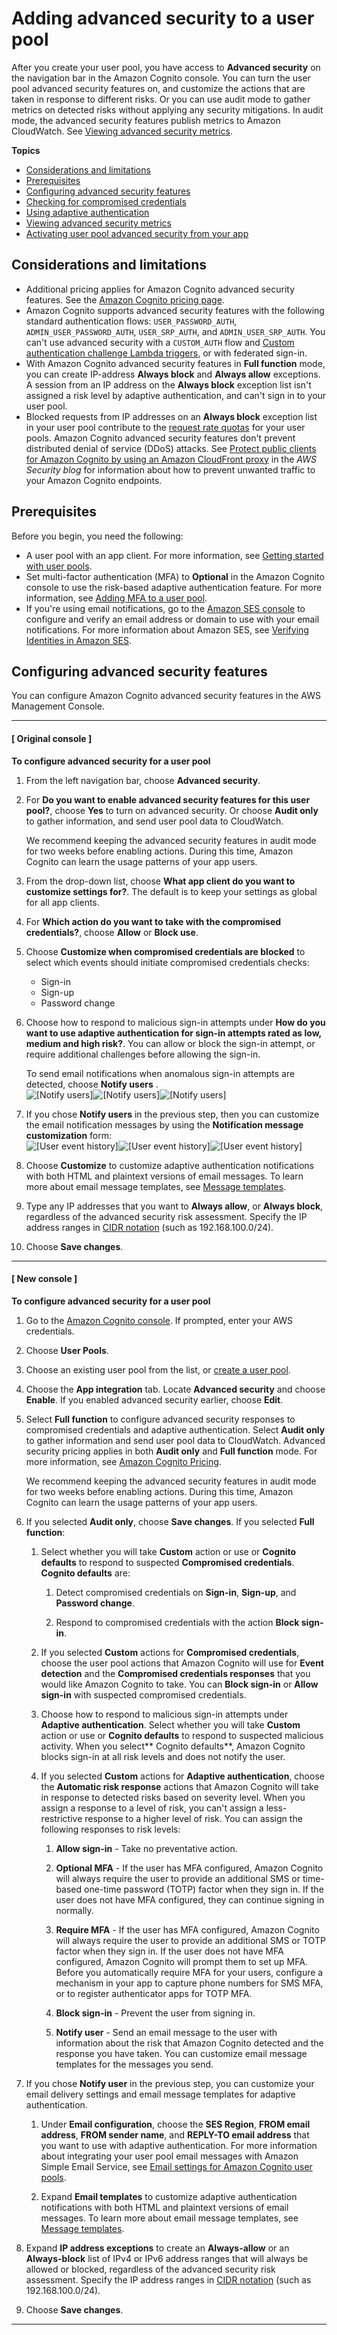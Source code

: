 # Adding advanced security to a user pool<a name="cognito-user-pool-settings-advanced-security"></a>

After you create your user pool, you have access to **Advanced security** on the navigation bar in the Amazon Cognito console\. You can turn the user pool advanced security features on, and customize the actions that are taken in response to different risks\. Or you can use audit mode to gather metrics on detected risks without applying any security mitigations\. In audit mode, the advanced security features publish metrics to Amazon CloudWatch\. See [Viewing advanced security metrics](user-pool-settings-viewing-advanced-security-metrics.md)\.

**Topics**
+ [Considerations and limitations](#cognito-user-pool-advanced-security-considerations)
+ [Prerequisites](#cognito-user-pool-advanced-security-prerequisites)
+ [Configuring advanced security features](#cognito-user-pool-configure-advanced-security)
+ [Checking for compromised credentials](cognito-user-pool-settings-compromised-credentials.md)
+ [Using adaptive authentication](cognito-user-pool-settings-adaptive-authentication.md)
+ [Viewing advanced security metrics](user-pool-settings-viewing-advanced-security-metrics.md)
+ [Activating user pool advanced security from your app](user-pool-settings-viewing-advanced-security-app.md)

## Considerations and limitations<a name="cognito-user-pool-advanced-security-considerations"></a>
+ Additional pricing applies for Amazon Cognito advanced security features\. See the [Amazon Cognito pricing page](https://aws.amazon.com/cognito/pricing/)\.
+ Amazon Cognito supports advanced security features with the following standard authentication flows: `USER_PASSWORD_AUTH`, `ADMIN_USER_PASSWORD_AUTH`, `USER_SRP_AUTH`, and `ADMIN_USER_SRP_AUTH`\. You can't use advanced security with a `CUSTOM_AUTH` flow and [Custom authentication challenge Lambda triggers](user-pool-lambda-challenge.md), or with federated sign\-in\.
+ With Amazon Cognito advanced security features in **Full function** mode, you can create IP\-address **Always block** and **Always allow** exceptions\. A session from an IP address on the **Always block** exception list isn't assigned a risk level by adaptive authentication, and can't sign in to your user pool\. 
+ Blocked requests from IP addresses on an **Always block** exception list in your user pool contribute to the [request rate quotas](https://docs.aws.amazon.com/cognito/latest/developerguide/limits.html#category_operations) for your user pools\. Amazon Cognito advanced security features don't prevent distributed denial of service \(DDoS\) attacks\. See [Protect public clients for Amazon Cognito by using an Amazon CloudFront proxy](https://aws.amazon.com/blogs/security/protect-public-clients-for-amazon-cognito-by-using-an-amazon-cloudfront-proxy/) in the *AWS Security blog* for information about how to prevent unwanted traffic to your Amazon Cognito endpoints\.

## Prerequisites<a name="cognito-user-pool-advanced-security-prerequisites"></a>

Before you begin, you need the following:
+ A user pool with an app client\. For more information, see [Getting started with user pools](getting-started-with-cognito-user-pools.md)\.
+ Set multi\-factor authentication \(MFA\) to **Optional** in the Amazon Cognito console to use the risk\-based adaptive authentication feature\. For more information, see [Adding MFA to a user pool](user-pool-settings-mfa.md)\.
+ If you're using email notifications, go to the [Amazon SES console](https://console.aws.amazon.com/ses/home) to configure and verify an email address or domain to use with your email notifications\. For more information about Amazon SES, see [Verifying Identities in Amazon SES](https://docs.aws.amazon.com/ses/latest/DeveloperGuide/verify-addresses-and-domains.html)\.

## Configuring advanced security features<a name="cognito-user-pool-configure-advanced-security"></a>

You can configure Amazon Cognito advanced security features in the AWS Management Console\.

------
#### [ Original console ]

**To configure advanced security for a user pool**

1. From the left navigation bar, choose **Advanced security**\.

1. For **Do you want to enable advanced security features for this user pool?**, choose **Yes** to turn on advanced security\. Or choose **Audit only** to gather information, and send user pool data to CloudWatch\. 

   We recommend keeping the advanced security features in audit mode for two weeks before enabling actions\. During this time, Amazon Cognito can learn the usage patterns of your app users\.

1. From the drop\-down list, choose **What app client do you want to customize settings for?**\. The default is to keep your settings as global for all app clients\.

1. For **Which action do you want to take with the compromised credentials?**, choose **Allow** or **Block use**\. 

1. Choose **Customize when compromised credentials are blocked** to select which events should initiate compromised credentials checks:
   + Sign\-in
   + Sign\-up
   + Password change

1. Choose how to respond to malicious sign\-in attempts under **How do you want to use adaptive authentication for sign\-in attempts rated as low, medium and high risk?**\. You can allow or block the sign\-in attempt, or require additional challenges before allowing the sign\-in\.

   To send email notifications when anomalous sign\-in attempts are detected, choose **Notify users** \.  
![\[Notify users\]](http://docs.aws.amazon.com/cognito/latest/developerguide/)![\[Notify users\]](http://docs.aws.amazon.com/cognito/latest/developerguide/)![\[Notify users\]](http://docs.aws.amazon.com/cognito/latest/developerguide/)

1. If you chose **Notify users** in the previous step, then you can customize the email notification messages by using the **Notification message customization** form:  
![\[User event history\]](http://docs.aws.amazon.com/cognito/latest/developerguide/)![\[User event history\]](http://docs.aws.amazon.com/cognito/latest/developerguide/)![\[User event history\]](http://docs.aws.amazon.com/cognito/latest/developerguide/)

1. Choose **Customize** to customize adaptive authentication notifications with both HTML and plaintext versions of email messages\. To learn more about email message templates, see [Message templates](cognito-user-pool-settings-message-templates.md)\.

1. Type any IP addresses that you want to **Always allow**, or **Always block**, regardless of the advanced security risk assessment\. Specify the IP address ranges in [CIDR notation](https://en.wikipedia.org/wiki/Classless_Inter-Domain_Routing#CIDR_notation) \(such as 192\.168\.100\.0/24\)\.

1. Choose **Save changes**\.

------
#### [ New console ]

**To configure advanced security for a user pool**

1. Go to the [Amazon Cognito console](https://console.aws.amazon.com/cognito/home)\. If prompted, enter your AWS credentials\.

1. Choose **User Pools**\.

1. Choose an existing user pool from the list, or [create a user pool](https://docs.aws.amazon.com/cognito/latest/developerguide/cognito-user-pool-as-user-directory.html)\.

1. Choose the **App integration** tab\. Locate **Advanced security** and choose **Enable**\. If you enabled advanced security earlier, choose **Edit**\.

1. Select **Full function** to configure advanced security responses to compromised credentials and adaptive authentication\. Select **Audit only** to gather information and send user pool data to CloudWatch\. Advanced security pricing applies in both **Audit only** and **Full function** mode\. For more information, see [Amazon Cognito Pricing](https://aws.amazon.com/cognito/pricing/)\.

   We recommend keeping the advanced security features in audit mode for two weeks before enabling actions\. During this time, Amazon Cognito can learn the usage patterns of your app users\.

1. If you selected **Audit only**, choose **Save changes**\. If you selected **Full function**:

   1. Select whether you will take **Custom** action or use or **Cognito defaults** to respond to suspected **Compromised credentials**\. **Cognito defaults** are:

      1. Detect compromised credentials on **Sign\-in**, **Sign\-up**, and **Password change**\.

      1. Respond to compromised credentials with the action **Block sign\-in**\.

   1. If you selected **Custom** actions for **Compromised credentials**, choose the user pool actions that Amazon Cognito will use for **Event detection** and the **Compromised credentials responses** that you would like Amazon Cognito to take\. You can **Block sign\-in** or **Allow sign\-in** with suspected compromised credentials\.

   1. Choose how to respond to malicious sign\-in attempts under **Adaptive authentication**\. Select whether you will take **Custom** action or use or **Cognito defaults** to respond to suspected malicious activity\. When you select** Cognito defaults**, Amazon Cognito blocks sign\-in at all risk levels and does not notify the user\.

   1. If you selected **Custom** actions for **Adaptive authentication**, choose the **Automatic risk response** actions that Amazon Cognito will take in response to detected risks based on severity level\. When you assign a response to a level of risk, you can't assign a less\-restrictive response to a higher level of risk\. You can assign the following responses to risk levels:

      1. **Allow sign\-in** \- Take no preventative action\.

      1. **Optional MFA** \- If the user has MFA configured, Amazon Cognito will always require the user to provide an additional SMS or time\-based one\-time password \(TOTP\) factor when they sign in\. If the user does not have MFA configured, they can continue signing in normally\.

      1. **Require MFA** \- If the user has MFA configured, Amazon Cognito will always require the user to provide an additional SMS or TOTP factor when they sign in\. If the user does not have MFA configured, Amazon Cognito will prompt them to set up MFA\. Before you automatically require MFA for your users, configure a mechanism in your app to capture phone numbers for SMS MFA, or to register authenticator apps for TOTP MFA\.

      1. **Block sign\-in** \- Prevent the user from signing in\.

      1. **Notify user** \- Send an email message to the user with information about the risk that Amazon Cognito detected and the response you have taken\. You can customize email message templates for the messages you send\.

1. If you chose **Notify user** in the previous step, you can customize your email delivery settings and email message templates for adaptive authentication\.

   1. Under **Email configuration**, choose the **SES Region**, **FROM email address**, **FROM sender name**, and **REPLY\-TO email address** that you want to use with adaptive authentication\. For more information about integrating your user pool email messages with Amazon Simple Email Service, see [Email settings for Amazon Cognito user pools](https://docs.aws.amazon.com/cognito/latest/developerguide/user-pool-email.html)\.

   1. Expand **Email templates** to customize adaptive authentication notifications with both HTML and plaintext versions of email messages\. To learn more about email message templates, see [Message templates](cognito-user-pool-settings-message-templates.md)\.

1. Expand **IP address exceptions** to create an **Always\-allow** or an **Always\-block** list of IPv4 or IPv6 address ranges that will always be allowed or blocked, regardless of the advanced security risk assessment\. Specify the IP address ranges in [CIDR notation](https://en.wikipedia.org/wiki/Classless_Inter-Domain_Routing#CIDR_notation) \(such as 192\.168\.100\.0/24\)\.

1. Choose **Save changes**\.

------